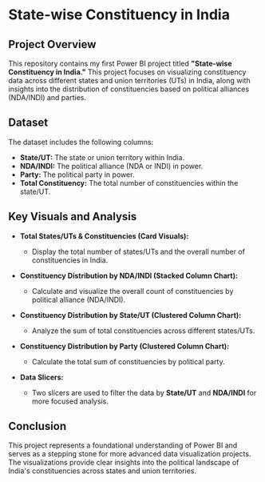 # State-wise Constituency in India

## Project Overview
This repository contains my first Power BI project titled **"State-wise Constituency in India."** This project focuses on visualizing constituency data across different states and union territories (UTs) in India, along with insights into the distribution of constituencies based on political alliances (NDA/INDI) and parties.

## Dataset
The dataset includes the following columns:
- **State/UT:** The state or union territory within India.
- **NDA/INDI:** The political alliance (NDA or INDI) in power.
- **Party:** The political party in power.
- **Total Constituency:** The total number of constituencies within the state/UT.

## Key Visuals and Analysis
- **Total States/UTs & Constituencies (Card Visuals):** 
  - Display the total number of states/UTs and the overall number of constituencies in India.
  
- **Constituency Distribution by NDA/INDI (Stacked Column Chart):**
  - Calculate and visualize the overall count of constituencies by political alliance (NDA/INDI).
  
- **Constituency Distribution by State/UT (Clustered Column Chart):**
  - Analyze the sum of total constituencies across different states/UTs.

- **Constituency Distribution by Party (Clustered Column Chart):**
  - Calculate the total sum of constituencies by political party.

- **Data Slicers:**
  - Two slicers are used to filter the data by **State/UT** and **NDA/INDI** for more focused analysis.

## Conclusion
This project represents a foundational understanding of Power BI and serves as a stepping stone for more advanced data visualization projects. The visualizations provide clear insights into the political landscape of India's constituencies across states and union territories.
